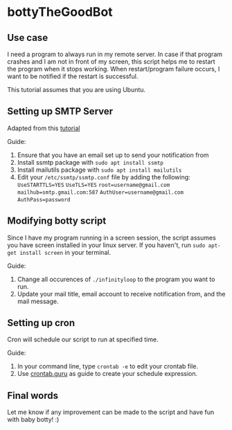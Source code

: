 # bottyTheGoodBot

## Use case
I need a program to always run in my remote server. In case if that program crashes and I am not in front of my screen, this script helps me to restart the program when it stops working. When restart/program failure occurs, I want to be notified if the restart is successful.

This tutorial assumes that you are using Ubuntu. 

## Setting up SMTP Server
Adapted from this [tutorial](https://linuxhint.com/bash_script_send_email/)

Guide:
1. Ensure that you have an email set up to send your notification from
1. Install ssmtp package with `sudo apt install ssmtp`
2. Install mailutils package with `sudo apt install mailutils`
3. Edit your `/etc/ssmtp/ssmtp.conf` file by adding the following:
   `UseSTARTTLS=YES`
   `UseTLS=YES`
   `root=username@gmail.com`
   `mailhub=smtp.gmail.com:587`
   `AuthUser=username@gmail.com`
   `AuthPass=password`

## Modifying botty script
Since I have my program running in a screen session, the script assumes you have screen installed in your linux server. If you haven't, run `sudo apt-get install screen` in your terminal.

Guide:
1. Change all occurences of `./infinityloop` to the program you want to run.
2. Update your mail title, email account to receive notification from, and the mail message.

## Setting up cron
Cron will schedule our script to run at specified time.

Guide:
1. In your command line, type `crontab -e` to edit your crontab file. 
2. Use [crontab.guru](https://crontab.guru/) as guide to create your schedule expression.

## Final words
Let me know if any improvement can be made to the script and have fun with baby botty! :)
